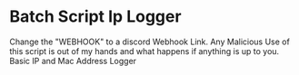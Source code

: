 # Batch Script Ip Logger
Change the "WEBHOOK" to a discord Webhook Link.
Any Malicious Use of this script is out of my hands and what happens if anything is up to you.
Basic IP and Mac Address Logger
